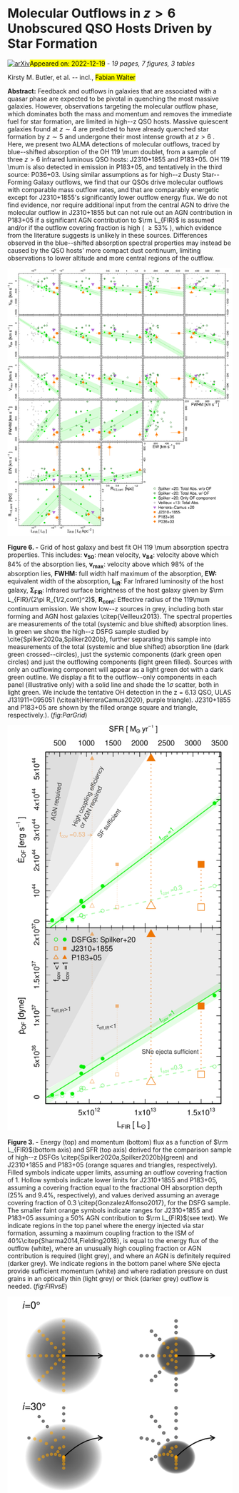 <div class="macros" style="visibility:hidden;">
$\newcommand{\ensuremath}{}$
$\newcommand{\xspace}{}$
$\newcommand{\object}[1]{\texttt{#1}}$
$\newcommand{\farcs}{{.}''}$
$\newcommand{\farcm}{{.}'}$
$\newcommand{\arcsec}{''}$
$\newcommand{\arcmin}{'}$
$\newcommand{\ion}[2]{#1#2}$
$\newcommand{\textsc}[1]{\textrm{#1}}$
$\newcommand{\hl}[1]{\textrm{#1}}$
$\newcommand{\vdag}{(v)^\dagger}$
$\newcommand$
$\newcommand$
$\newcommand{\kms}{\ifmmode \mbox{\rm km s}^{-1}$
$	\else{\rm km s}^{-1}\ignorespaces$
$	\fi}$
$\newcommand{\mum}{\ifmmode \mu\mbox{\rm m}$
$	\else \mu{\rm m}$
$	\fi}$
$\newcommand{\Htwo}{\ifmmode \mbox{\rm H}$
$	\else{\rm H}_2$
$	\fi}$
$\newcommand{\OHp}{\ifmmode \mbox{\rm OH}$
$	\else{\rm OH^+}$
$	\fi}$
$\newcommand{\H2Op}{\ifmmode \mbox{\rm H}_2{\rm O}$
$	\else{\rm H}_2{\rm O}^+$
$	\fi}$
$\newcommand{\CHp}{\ifmmode \mbox{\rm CH}$
$	\else{\rm CH}^+$
$	\fi}$
$\newcommand{\Hp}{\ifmmode \mbox{\rm H}$
$	\else{\rm H}^+$
$	\fi}$
$\newcommand{\Hthreep}{\ifmmode \mbox{\rm H}$
$	\else{\rm H}^+_3$
$	\fi}$
$\newcommand{\}{mHI}$</div>

<div class="macros" style="visibility:hidden;">
$\newcommand{\ensuremath}{}$
$\newcommand{\xspace}{}$
$\newcommand{\object}[1]{\texttt{#1}}$
$\newcommand{\farcs}{{.}''}$
$\newcommand{\farcm}{{.}'}$
$\newcommand{\arcsec}{''}$
$\newcommand{\arcmin}{'}$
$\newcommand{\ion}[2]{#1#2}$
$\newcommand{\textsc}[1]{\textrm{#1}}$
$\newcommand{\hl}[1]{\textrm{#1}}$
$\newcommand{\vdag}{(v)^\dagger}$
$\newcommand$
$\newcommand$
$\newcommand{\kms}{\ifmmode \mbox{\rm km s}^{-1}$
$	\else{\rm km s}^{-1}\ignorespaces$
$	\fi}$
$\newcommand{\mum}{\ifmmode \mu\mbox{\rm m}$
$	\else \mu{\rm m}$
$	\fi}$
$\newcommand{\Htwo}{\ifmmode \mbox{\rm H}$
$	\else{\rm H}_2$
$	\fi}$
$\newcommand{\OHp}{\ifmmode \mbox{\rm OH}$
$	\else{\rm OH^+}$
$	\fi}$
$\newcommand{\H2Op}{\ifmmode \mbox{\rm H}_2{\rm O}$
$	\else{\rm H}_2{\rm O}^+$
$	\fi}$
$\newcommand{\CHp}{\ifmmode \mbox{\rm CH}$
$	\else{\rm CH}^+$
$	\fi}$
$\newcommand{\Hp}{\ifmmode \mbox{\rm H}$
$	\else{\rm H}^+$
$	\fi}$
$\newcommand{\Hthreep}{\ifmmode \mbox{\rm H}$
$	\else{\rm H}^+_3$
$	\fi}$
$\newcommand{\}{mHI}$</div>



<div id="title">

# Molecular Outflows in $z>6$ Unobscured QSO Hosts Driven by Star Formation

</div>
<div id="comments">

[![arXiv](https://img.shields.io/badge/arXiv-2212.09675-b31b1b.svg)](https://arxiv.org/abs/2212.09675)<mark>Appeared on: 2022-12-19</mark> - _19 pages, 7 figures, 3 tables_

</div>
<div id="authors">

Kirsty M. Butler, et al. -- incl., <mark>Fabian Walter</mark>

</div>
<div id="abstract">

**Abstract:** Feedback and outflows in galaxies that are associated with a quasar phase are expected to be pivotal in quenching the most massive galaxies. However, observations targeting the molecular outflow phase, which dominates both the mass and momentum and removes the immediate fuel for star formation, are limited in high--z QSO hosts. Massive quiescent galaxies found at $z\sim4$ are predicted to have already quenched star formation by $z\sim5$ and undergone their most intense growth at $z>6$ . Here, we present two ALMA detections of molecular outflows, traced by blue--shifted absorption of the OH 119 \mum doublet, from a sample of three $z>6$ infrared luminous QSO hosts: J2310+1855 and P183+05. OH 119 \mum is also detected in emission in P183+05, and tentatively in the third source: P036+03. Using similar assumptions as for high--z Dusty Star--Forming Galaxy outflows, we find that our QSOs drive molecular outflows with comparable mass outflow rates, and that are comparably energetic except for J2310+1855's significantly lower outflow energy flux. We do not find evidence, nor require additional input from the central AGN to drive the molecular outflow in J2310+1855 but can not rule out an AGN contribution in P183+05 if a significant AGN contribution to $\rm L_{FIR}$ is assumed and/or if the outflow covering fraction is high ( $\geq53\%$ ), which evidence from the literature suggests is unlikely in these sources. Differences observed in the blue--shifted absorption spectral properties may instead be caused by the QSO hosts' more compact dust continuum, limiting observations to lower altitude and more central regions of the outflow.

</div>

<div id="div_fig1">

<img src="tmp_2212.09675/./figures/ParGridNoInc_FIR.png" alt="Fig6" width="100%"/>

**Figure 6. -** Grid of host galaxy and best fit OH 119 \mum absorption spectra properties. This includes: $\mathbf{v_{50}}$: mean velocity, $\mathbf{v_{84}}$: velocity above which 84\% of the absorption lies, $\mathbf{v_{max}}$: velocity above which 98\% of the absorption lies, **FWHM:** full width half maximum of the absorption, **EW:** equivalent width of the absorption, $\mathbf{L_{IR}}$: Far Infrared luminosity of the host galaxy, $\mathbf{\Sigma_{FIR}}$: Infrared surface brightness of the host galaxy given by $\rm L_{FIR}/(2\pi R_{1/2,cont}^2)$, $\mathbf{R_{cont}}$: Effective radius of the 119\mum continuum emission. We show low--z sources in grey, including both star forming and AGN host galaxies \citep{Veilleux2013}. The spectral properties are measurements of the total (systemic and blue shifted) absorption lines. In green we show the high--z DSFG sample studied by \cite{Spilker2020a,Spilker2020b}, further separating this sample into measurements of the total (systemic and blue shifted) absorption line (dark green crossed--circles), just the systemic components (dark green open circles) and just the outflowing components (light green filled). Sources with only an outflowing component will appear as a light green dot with a dark green outline. We display a fit to the outflow--only components in each panel (illustrative only) with a solid line and shade the $1\sigma$ scatter, both in light green. We include the tentative OH detection in the z = 6.13 QSO, ULAS J131911+095051 (\citealt{HerreraCamus2020}, purple triangle). J2310+1855 and P183+05 are shown by the filled orange square and triangle, respectively.).  (*fig:ParGrid*)

</div>
<div id="div_fig2">

<img src="tmp_2212.09675/./figures/FIR0.5vsENoInc.png" alt="Fig3" width="100%"/>

**Figure 3. -** Energy (top) and momentum (bottom) flux as a function of $\rm L_{FIR}$(bottom axis) and SFR (top axis) derived for the comparison sample of high--z DSFGs \citep{Spilker2020a,Spilker2020b}(green) and J2310+1855 and P183+05 (orange squares and triangles, respectively). Filled symbols indicate upper limits, assuming an outflow covering fraction of 1. Hollow symbols indicate lower limits for J2310+1855 and P183+05, assuming a covering fraction equal to the fractional OH absorption depth (25\% and 9.4\%, respectively), and values derived assuming an average covering fraction of 0.3 \citep{GonzalezAlfonso2017}, for the DSFG sample. The smaller faint orange symbols indicate ranges for J2310+1855 and P183+05 assuming a 50\% AGN contribution to $\rm L_{FIR}$(see text). We indicate regions in the top panel where the energy injected via star formation, assuming a maximum coupling fraction to the ISM of 40\%\citep{Sharma2014,Fielding2018}, is equal to the energy flux of the outflow (white), where an unusually high coupling fraction or AGN contribution is required (light grey), and where an AGN is definitely required (darker grey). We indicate regions in the bottom panel where SNe ejecta provide sufficient momentum (white) and where radiation pressure on dust grains in an optically thin (light grey) or thick (darker grey) outflow is needed.  (*fig:FIRvsE*)

</div>
<div id="div_fig3">

<img src="tmp_2212.09675/./figures/Cartoon.png" alt="Fig4" width="100%"/>

**Figure 4. -** Idealised schematic of two equally luminous disky galaxies (left and right) seen at four different inclinations (from the top: $0^\circ$, $30^\circ$, $60^\circ$ and $90^\circ$). We consider a clumpy outflow ejected from the center of the galaxy, travelling radially in five angles covering the left hand side of the disk, and vertically through a galactic fountain trajectory. On the right we show this trajectory as a solid black arrow. Orange circles indicate clumps that intervene the observer's line of site and the background continuum, and thus contribute to the absorption signature of the outflow. Grey circles indicate when clumps do not intervene and are invisible to the observer via absorption.   (*fig:cartoon*)

</div>
